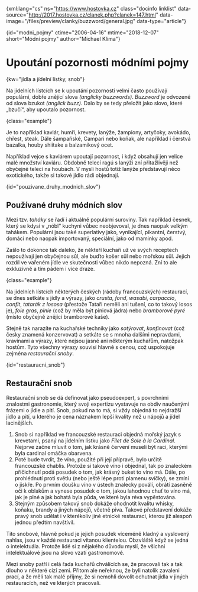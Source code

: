 
{xml:lang="cs" ns="https://www.hostovka.cz" class="docinfo linklist" data-source="http://2017.hostovka.cz/clanek.php?clanek=147.html" data-image="/files/preview/clanky/buzzword/general.jpg" data-type="article"}

{id="modni_pojmy" ctime="2006-04-16" mtime="2018-12-07" short="Módní pojmy" author="Michael Klíma"}

# Upoutání pozornosti módními pojmy

<!-- generated attribute kw by user_udpatekw.sh on 2019-06-30, do not edit -->

{kw="jídla a jídelní lístky, snob"}

Na jídelních lístcích se k upoutání pozornosti velmi často používají populární, dobře znějící slova _(anglicky buzzwords)_. _Buzzword_ je odvozené od slova bzukot _(anglick buzz)_. Dalo by se tedy přeložit jako slovo, které „bzučí“, aby upoutalo pozornost.

{class="example"}

Je to například kaviár, humři, krevety, lanýže, žampiony, artyčoky, avokádo, chřest, steak. Dále šampaňské, Campari nebo koňak, ale například i čerstvá bazalka, houby shiitake a balzamikový ocet.

Například vejce s kaviárem upoutají pozornost, i když obsahují jen velice malé množství kaviáru. Obdobně telecí ragú s lanýži zní přitažlivěji než obyčejné telecí na houbách. V mysli hostů totiž lanýže představují něco exotického, takže si takové jídlo rádi objednají.

{id="pouzivane\_druhy\_modnich_slov"}

## Používané druhy módních slov

Mezi tzv. _taháky_ se řadí i aktuálně populární suroviny. Tak například česnek, který se kdysi v „nóbl“ kuchyni vůbec neobjevoval, je dnes naopak velkým tahákem. Populární jsou také superlativy jako, vynikající, pikantní, čerstvý, domácí nebo naopak importovaný, speciální, jako od maminky apod.

Zašlo to dokonce tak daleko, že někteří kuchaři už ve svých receptech nepoužívají jen obyčejnou sůl, ale buďto košer sůl nebo mořskou sůl. Jejich rozdíl ve vařeném jídle ve skutečnosti vůbec nikdo nepozná. Zní to ale exkluzivně a tím pádem i více draze.

{class="example"}

Na jídelních lístcích některých českých (rádoby francouzských) restaurací, se dnes setkáte s jídly a výrazy, jako _crusta_, _fond_, _wasabi_, _carpaccio_, _confit_, _tatarák z lososa_ (přestože Tataři neměli ani tušení, co to takový losos je), _foie gras_, _pinie_ (což by měla být piniová jádra) nebo _bramborové pyré_ (místo obyčejně znějící bramborové kaše).

Stejně tak narazíte na kuchařské techniky jako _sotýrovat_, _konfinovat_ (což česky znamená konzervovat) a setkáte se s mnoha dalšími nepravdami, kravinami a výrazy, které nejsou jasné ani některým kuchařům, natožpak hostům. Tyto všechny výrazy souvisí hlavně s cenou, což uspokojuje zejména _restaurační snoby_.

{id="restauracni_snob"}

## Restaurační snob

Restaurační snob se dá definovat jako pseudoexpert, s povrchními znalostmi gastronomie, který svoji expertizu vystavuje na obdiv naučenými frázemi o jídle a pití. Snob, pokud na to má, si vždy objedná to nejdražší jídlo a pití, u kterého je cena náznakem lepší kvality než u nápojů a jídel lacinějších.

  1. Snob si například ve francouzské restauraci objedná mořský jazyk s krevetami, psaný na jídelním lístku jako _Filet de Sole à la Cardinal_. Nejprve začne mluvit o tom, jak krásně červení museli být raci, kterými byla cardinal omáčka obarvena.
  2. Poté bude tvrdit, že víno, použité při její přípravě, bylo určitě francouzské chablis. Protože si takové víno i objednal, tak po znaleckém přičichnutí podá posudek o tom, jak krásný buket to víno má. Dále, po prohlédnutí proti světlu (nebo ještě lépe proti plamenu svíčky), se zmíní o jiskře. Po prvním doušku víno v ústech znalecky poválí, obrátí zasněně oči k oblakům a vynese posudek o tom, jakou lahodnou chuť to víno má, jak je plné a jak bohatá byla půda, ve které byla réva vypěstována.
  3. Stejným způsobem takový snob dokáže ohodnotit kvalitu whisky, koňaku, brandy a jiných nápojů, včetně piva. Takové představení dokáže pravý snob udělat i v kterékoliv jiné etnické restauraci, kterou již alespoň jednou předtím navštívil.

Tito snobové, hlavně pokud je jejich posudek víceméně kladný a vyslovený nahlas, jsou v každé restauraci vítanou klientelou. Obzvláště když se jedná o intelektuála. Protože lidé si z nějakého důvodu myslí, že všichni intelektuálové jsou na slovo vzatí gastronomové.

Mezi snoby patří i celá řada kuchařů chválících se, že pracovali tak a tak dlouho v některé cizí zemi. Přitom ale neřeknou, že byli natolik zavaleni prací, a že měli tak malé příjmy, že si nemohli dovolit ochutnat jídla v jiných restauracích, než ve kterých pracovali.

